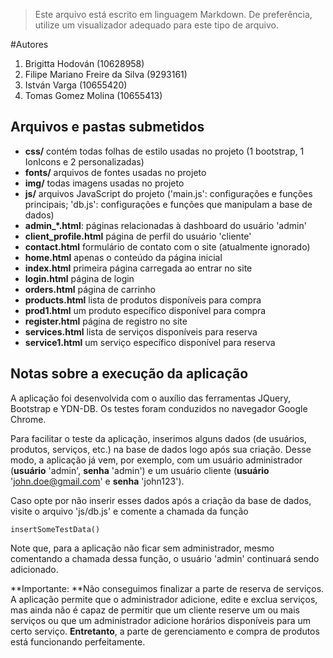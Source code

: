 > Este arquivo está escrito em linguagem Markdown. De preferência, utilize um visualizador adequado para este tipo de arquivo.

#Autores

1.  Brigitta Hodován (10628958)
2.  Filipe Mariano Freire da Silva (9293161)
3.  István Varga (10655420)
4.  Tomas Gomez Molina (10655413)

## Arquivos e pastas submetidos

- **css/** contém todas folhas de estilo usadas no projeto (1 bootstrap, 1 IonIcons e 2 personalizadas)
- **fonts/** arquivos de fontes usadas no projeto
- **img/** todas imagens usadas no projeto
- **js/** arquivos JavaScript do projeto ('main.js': configurações e funções principais; 'db.js': configurações e funções que manipulam a base de dados)
- **admin\_\*.html**: páginas relacionadas à dashboard do usuário 'admin'
- **client_profile.html** página de perfil do usuário 'cliente'
- **contact.html** formulário de contato com o site (atualmente ignorado)
- **home.html** apenas o conteúdo da página inicial
- **index.html** primeira página carregada ao entrar no site
- **login.html** página de login
- **orders.html** página de carrinho
- **products.html** lista de produtos disponíveis para compra
- **prod1.html** um produto específico disponível para compra
- **register.html** página de registro no site
- **services.html** lista de serviços disponíveis para reserva
- **service1.html** um serviço específico disponível para reserva

## Notas sobre a execução da aplicação

A aplicação foi desenvolvida com o auxílio das ferramentas JQuery, Bootstrap e YDN-DB. Os testes foram conduzidos no navegador Google Chrome.

Para facilitar o teste da aplicação, inserimos alguns dados (de usuários, produtos, serviços, etc.) na base de dados logo após sua criação. Desse modo, a aplicação já vem, por exemplo, com um usuário administrador (**usuário** 'admin', **senha** 'admin') e um usuário cliente (**usuário** 'john.doe@gmail.com' e **senha** 'john123').

Caso opte por não inserir esses dados após a criação da base de dados, visite o arquivo 'js/db.js' e comente a chamada da função

    insertSomeTestData()

Note que, para a aplicação não ficar sem administrador, mesmo comentando a chamada dessa função, o usuário 'admin' continuará sendo adicionado.

**Importante: **Não conseguimos finalizar a parte de reserva de serviços. A aplicação permite que o administrador adicione, edite e exclua serviços, mas ainda não é capaz de permitir que um cliente reserve um ou mais serviços ou que um administrador adicione horários disponíveis para um certo serviço.
**Entretanto**, a parte de gerenciamento e compra de produtos está funcionando perfeitamente.
